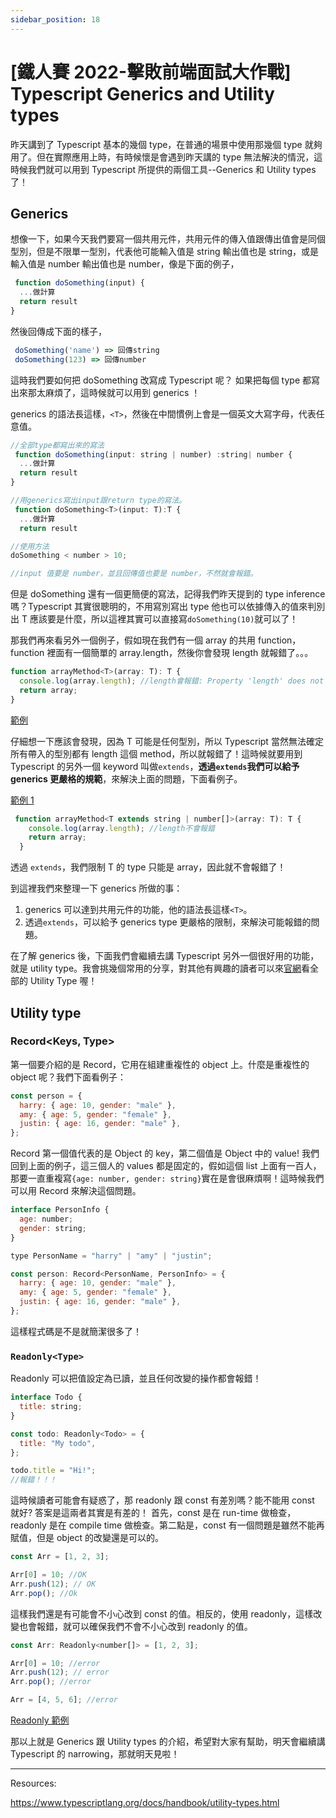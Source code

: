 ```yaml
---
sidebar_position: 18
---
```


# [鐵人賽 2022-擊敗前端面試大作戰] Typescript Generics and Utility types

昨天講到了 Typescript 基本的幾個 type，在普通的場景中使用那幾個 type 就夠用了。但在實際應用上時，有時候懷是會遇到昨天講的 type 無法解決的情況，這時候我們就可以用到 Typescript 所提供的兩個工具--Generics 和 Utility types 了！

## Generics

想像一下，如果今天我們要寫一個共用元件，共用元件的傳入值跟傳出值會是同個型別，但是不限單一型別，代表他可能輸入值是 string 輸出值也是 string，或是輸入值是 number 輸出值也是 number，像是下面的例子，

```js
 function doSomething(input) {
  ...做計算
  return result
}
```

然後回傳成下面的樣子，

```js
 doSomething('name') => 回傳string
 doSomething(123) => 回傳number

```

這時我們要如何把 doSomething 改寫成 Typescript 呢？
如果把每個 type 都寫出來那太麻煩了，這時候就可以用到 generics ！

generics 的語法長這樣，`<T>`，然後在中間慣例上會是一個英文大寫字母，代表任意值。

```js
//全部type都寫出來的寫法
 function doSomething(input: string | number) :string| number {
  ...做計算
  return result
}

```

```js
//用generics寫出input跟return type的寫法。
 function doSomething<T>(input: T):T {
  ...做計算
  return result
```

```js
//使用方法
doSomething < number > 10;

//input 值要是 number，並且回傳值也要是 number，不然就會報錯。
```

但是 doSomething 還有一個更簡便的寫法，記得我們昨天提到的 type inference 嗎？Typescript 其實很聰明的，不用寫別寫出 type 他也可以依據傳入的值來判別出 T 應該要是什麼，所以這裡其實可以直接寫`doSomething(10)`就可以了！

那我們再來看另外一個例子，假如現在我們有一個 array 的共用 function，function 裡面有一個簡單的 array.length，然後你會發現 length 就報錯了。。。

```js
function arrayMethod<T>(array: T): T {
  console.log(array.length); //length會報錯: Property 'length' does not exist on type 'T'.
  return array;
}
```

[範例](https://codesandbox.io/s/festive-nobel-m5joc1)

仔細想一下應該會發現，因為 T 可能是任何型別，所以 Typescript 當然無法確定所有帶入的型別都有 length 這個 method，所以就報錯了！這時候就要用到 Typescript 的另外一個 keyword 叫做`extends`，**透過`extends`我們可以給予 generics 更嚴格的規範**，來解決上面的問題，下面看例子。

[範例 1](https://codesandbox.io/s/delicate-thunder-9j81rt)

```js
 function arrayMethod<T extends string | number[]>(array: T): T {
    console.log(array.length); //length不會報錯
    return array;
  }

```

透過 `extends`，我們限制 T 的 type 只能是 array，因此就不會報錯了！

到這裡我們來整理一下 generics 所做的事：

1. generics 可以達到共用元件的功能，他的語法長這樣`<T>`。
2. 透過`extends`，可以給予 generics type 更嚴格的限制，來解決可能報錯的問題。

在了解 generics 後，下面我們會繼續去講 Typescript 另外一個很好用的功能，就是 utility type。我會挑幾個常用的分享，對其他有興趣的讀者可以來[官網](https://www.typescriptlang.org/docs/handbook/utility-types.html)看全部的 Utility Type 喔！

## Utility type

### Record<Keys, Type>

第一個要介紹的是 Record，它用在組建重複性的 object 上。什麼是重複性的 object 呢？我們下面看例子：

```js
const person = {
  harry: { age: 10, gender: "male" },
  amy: { age: 5, gender: "female" },
  justin: { age: 16, gender: "male" },
};
```

Record 第一個值代表的是 Object 的 key，第二個值是 Object 中的 value! 我們回到上面的例子，這三個人的 values 都是固定的，假如這個 list 上面有一百人，那要一直重複寫`{age: number, gender: string}`實在是會很麻煩啊！這時候我們可以用 Record 來解決這個問題。

```js
interface PersonInfo {
  age: number;
  gender: string;
}

type PersonName = "harry" | "amy" | "justin";

const person: Record<PersonName, PersonInfo> = {
  harry: { age: 10, gender: "male" },
  amy: { age: 5, gender: "female" },
  justin: { age: 16, gender: "male" },
};
```

這樣程式碼是不是就簡潔很多了！

### `Readonly<Type>`

Readonly 可以把值設定為已讀，並且任何改變的操作都會報錯！

```js
interface Todo {
  title: string;
}

const todo: Readonly<Todo> = {
  title: "My todo",
};

todo.title = "Hi!";
//報錯！！！
```

這時候讀者可能會有疑惑了，那 readonly 跟 const 有差別嗎？能不能用 const 就好?
答案是這兩者其實是有差的！ 首先，const 是在 run-time 做檢查，readonly 是在 compile time 做檢查。第二點是，const 有一個問題是雖然不能再賦值，但是 object 的改變還是可以的。

```js
const Arr = [1, 2, 3];

Arr[0] = 10; //OK
Arr.push(12); // OK
Arr.pop(); //Ok
```

這樣我們還是有可能會不小心改到 const 的值。相反的，使用 readonly，這樣改變也會報錯，就可以確保我們不會不小心改到 readonly 的值。

```js
const Arr: Readonly<number[]> = [1, 2, 3];

Arr[0] = 10; //error
Arr.push(12); // error
Arr.pop(); //error

Arr = [4, 5, 6]; //error
```

[Readonly 範例](https://codesandbox.io/s/loving-merkle-w75mjs)

那以上就是 Generics 跟 Utility types 的介紹，希望對大家有幫助，明天會繼續講 Typescript 的 narrowing，那就明天見啦！

---

Resources:

https://www.typescriptlang.org/docs/handbook/utility-types.html

